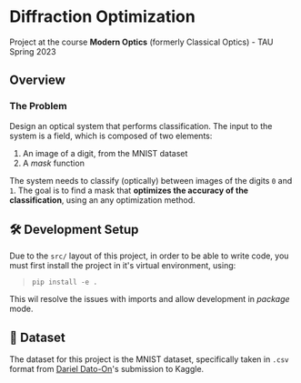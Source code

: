 # **Diffraction Optimization**

Project at the course **Modern Optics** (formerly Classical Optics) - TAU Spring 2023

## **Overview**

### **The Problem**
Design an optical system that performs classification. The input to the system is a field, which is composed of two elements:

1. An image of a digit, from the MNIST dataset
2. A *mask* function

The system needs to classify (optically) between images of the digits `0` and `1`.
The goal is to find a mask that **optimizes the accuracy of the classification**, using an any optimization method.

## **🛠 Development Setup**

Due to the `src/` layout of this project, in order to be able to write code, you must first install the project in it's virtual environment, using:
> `pip install -e .`

This wil resolve the issues with imports and allow development in _package_ mode.

## **📝 Dataset**

The dataset for this project is the MNIST dataset, specifically taken in `.csv` format from [Dariel Dato-On](https://www.kaggle.com/datasets/oddrationale/mnist-in-csv)'s submission to Kaggle.